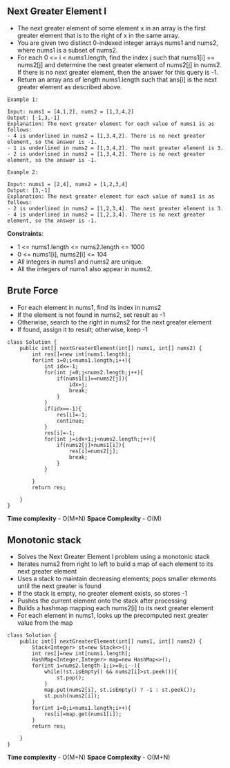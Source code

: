 ## Next Greater Element I

- The next greater element of some element x in an array is the first greater element that is to the right of x in the same array.
- You are given two distinct 0-indexed integer arrays nums1 and nums2, where nums1 is a subset of nums2.
- For each 0 <= i < nums1.length, find the index j such that nums1[i] == nums2[j] and determine the next greater element of nums2[j] in nums2. If there is no next greater element, then the answer for this query is -1.
- Return an array ans of length nums1.length such that ans[i] is the next greater element as described above.

```
Example 1:

Input: nums1 = [4,1,2], nums2 = [1,3,4,2]
Output: [-1,3,-1]
Explanation: The next greater element for each value of nums1 is as follows:
- 4 is underlined in nums2 = [1,3,4,2]. There is no next greater element, so the answer is -1.
- 1 is underlined in nums2 = [1,3,4,2]. The next greater element is 3.
- 2 is underlined in nums2 = [1,3,4,2]. There is no next greater element, so the answer is -1.

Example 2:

Input: nums1 = [2,4], nums2 = [1,2,3,4]
Output: [3,-1]
Explanation: The next greater element for each value of nums1 is as follows:
- 2 is underlined in nums2 = [1,2,3,4]. The next greater element is 3.
- 4 is underlined in nums2 = [1,2,3,4]. There is no next greater element, so the answer is -1.
```

**Constraints**:
- 1 <= nums1.length <= nums2.length <= 1000
- 0 <= nums1[i], nums2[i] <= 104
- All integers in nums1 and nums2 are unique.
- All the integers of nums1 also appear in nums2.

## Brute Force

- For each element in nums1, find its index in nums2
- If the element is not found in nums2, set result as -1
- Otherwise, search to the right in nums2 for the next greater element
- If found, assign it to result; otherwise, keep -1

```
class Solution {
    public int[] nextGreaterElement(int[] nums1, int[] nums2) {
        int res[]=new int[nums1.length];
        for(int i=0;i<nums1.length;i++){
            int idx=-1;
            for(int j=0;j<nums2.length;j++){
                if(nums1[i]==nums2[j]){
                    idx=j;
                    break;
                }
            }
            if(idx==-1){
                res[i]=-1;
                continue;
            }
            res[i]=-1;
            for(int j=idx+1;j<nums2.length;j++){
                if(nums2[j]>nums1[i]){
                    res[i]=nums2[j];
                    break;
                }
            }

        }
        return res;
        
    }
}
```

**Time complexity** - O(M*N)
**Space Complexity** - O(M)


## Monotonic stack 

- Solves the Next Greater Element I problem using a monotonic stack
- Iterates nums2 from right to left to build a map of each element to its next greater element
- Uses a stack to maintain decreasing elements; pops smaller elements until the next greater is found
- If the stack is empty, no greater element exists, so stores -1
- Pushes the current element onto the stack after processing
- Builds a hashmap mapping each nums2[i] to its next greater element
- For each element in nums1, looks up the precomputed next greater value from the map

```
class Solution {
    public int[] nextGreaterElement(int[] nums1, int[] nums2) {
        Stack<Integer> st=new Stack<>();
        int res[]=new int[nums1.length];
        HashMap<Integer,Integer> map=new HashMap<>();
        for(int i=nums2.length-1;i>=0;i--){
            while(!st.isEmpty() && nums2[i]>st.peek()){
                st.pop();
            }
            map.put(nums2[i], st.isEmpty() ? -1 : st.peek());
            st.push(nums2[i]);   
        }
        for(int i=0;i<nums1.length;i++){
            res[i]=map.get(nums1[i]);
        }
        return res;
        
    }
}
```

**Time complexity** - O(M+N)
**Space Complexity** - O(M+N)
